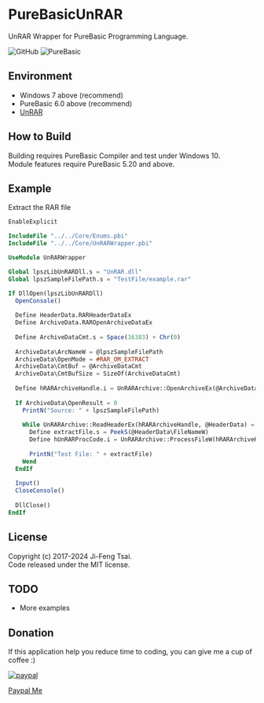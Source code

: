 # PureBasicUnRAR

UnRAR Wrapper for PureBasic Programming Language.

![GitHub](https://img.shields.io/github/license/jiowcl/PureBasicUnRAR.svg)
![PureBasic](https://img.shields.io/badge/language-PureBasic-blue.svg)

## Environment

- Windows 7 above (recommend)  
- PureBasic 6.0 above (recommend)  
- [UnRAR](https://www.rarlab.com/rar_add.htm)  

## How to Build

Building requires PureBasic Compiler and test under Windows 10.  
Module features require PureBasic 5.20 and above.  

## Example

Extract the RAR file

```purebasic
EnableExplicit

IncludeFile "../../Core/Enums.pbi"
IncludeFile "../../Core/UnRARWrapper.pbi"

UseModule UnRARWrapper

Global lpszLibUnRARDll.s = "UnRAR.dll"
Global lpszSampleFilePath.s = "TestFile/example.rar"

If DllOpen(lpszLibUnRARDll)
  OpenConsole()
  
  Define HeaderData.RARHeaderDataEx
  Define ArchiveData.RAROpenArchiveDataEx
  
  Define ArchiveDataCmt.s = Space(16383) + Chr(0)
  
  ArchiveData\ArcNameW = @lpszSampleFilePath
  ArchiveData\OpenMode = #RAR_OM_EXTRACT
  ArchiveData\CmtBuf = @ArchiveDataCmt
  ArchiveData\CmtBufSize = SizeOf(ArchiveDataCmt)
  
  Define hRARArchiveHandle.i = UnRARArchive::OpenArchiveEx(@ArchiveData)
   
  If ArchiveData\OpenResult = 0
    PrintN("Source: " + lpszSampleFilePath)
    
    While UnRARArchive::ReadHeaderEx(hRARArchiveHandle, @HeaderData) = 0
      Define extractFile.s = PeekS(@HeaderData\FileNameW) 
      Define hUnRARProcCode.i = UnRARArchive::ProcessFileW(hRARArchiveHandle, #RAR_TEST, "", "")
      
      PrintN("Test File: " + extractFile)
    Wend
  EndIf
  
  Input()
  CloseConsole()
  
  DllClose()  
EndIf
```

## License

Copyright (c) 2017-2024 Ji-Feng Tsai.  
Code released under the MIT license.  

## TODO

- More examples  

## Donation

If this application help you reduce time to coding, you can give me a cup of coffee :)

[![paypal](https://www.paypalobjects.com/en_US/TW/i/btn/btn_donateCC_LG.gif)](https://www.paypal.com/cgi-bin/webscr?cmd=_s-xclick&hosted_button_id=3RNMD6Q3B495N&source=url)

[Paypal Me](https://paypal.me/jiowcl?locale.x=zh_TW)
